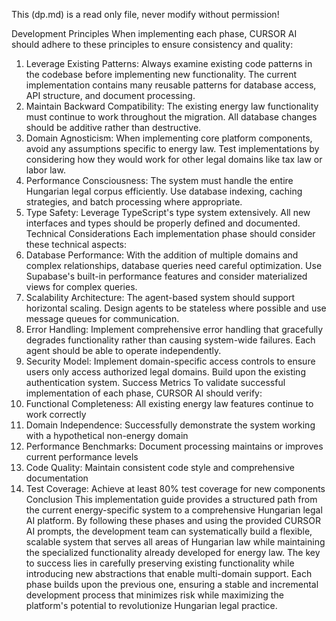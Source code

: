 This (dp.md) is a read only file, never modify without permission!


Development Principles
When implementing each phase, CURSOR AI should adhere to these principles to ensure consistency and quality:
1.	Leverage Existing Patterns: Always examine existing code patterns in the codebase before implementing new functionality. The current implementation contains many reusable patterns for database access, API structure, and document processing.
2.	Maintain Backward Compatibility: The existing energy law functionality must continue to work throughout the migration. All database changes should be additive rather than destructive.
3.	Domain Agnosticism: When implementing core platform components, avoid any assumptions specific to energy law. Test implementations by considering how they would work for other legal domains like tax law or labor law.
4.	Performance Consciousness: The system must handle the entire Hungarian legal corpus efficiently. Use database indexing, caching strategies, and batch processing where appropriate.
5.	Type Safety: Leverage TypeScript's type system extensively. All new interfaces and types should be properly defined and documented.
Technical Considerations
Each implementation phase should consider these technical aspects:
1.	Database Performance: With the addition of multiple domains and complex relationships, database queries need careful optimization. Use Supabase's built-in performance features and consider materialized views for complex queries.
2.	Scalability Architecture: The agent-based system should support horizontal scaling. Design agents to be stateless where possible and use message queues for communication.
3.	Error Handling: Implement comprehensive error handling that gracefully degrades functionality rather than causing system-wide failures. Each agent should be able to operate independently.
4.	Security Model: Implement domain-specific access controls to ensure users only access authorized legal domains. Build upon the existing authentication system.
Success Metrics
To validate successful implementation of each phase, CURSOR AI should verify:
1.	Functional Completeness: All existing energy law features continue to work correctly
2.	Domain Independence: Successfully demonstrate the system working with a hypothetical non-energy domain
3.	Performance Benchmarks: Document processing maintains or improves current performance levels
4.	Code Quality: Maintain consistent code style and comprehensive documentation
5.	Test Coverage: Achieve at least 80% test coverage for new components
Conclusion
This implementation guide provides a structured path from the current energy-specific system to a comprehensive Hungarian legal AI platform. By following these phases and using the provided CURSOR AI prompts, the development team can systematically build a flexible, scalable system that serves all areas of Hungarian law while maintaining the specialized functionality already developed for energy law.
The key to success lies in carefully preserving existing functionality while introducing new abstractions that enable multi-domain support. Each phase builds upon the previous one, ensuring a stable and incremental development process that minimizes risk while maximizing the platform's potential to revolutionize Hungarian legal practice.
